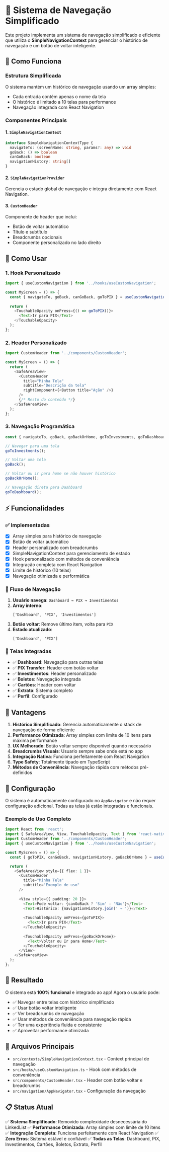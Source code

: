 # 🧭 Sistema de Navegação Simplificado

Este projeto implementa um sistema de navegação simplificado e eficiente que utiliza o **SimpleNavigationContext** para gerenciar o histórico de navegação e um botão de voltar inteligente.

## 🔗 Como Funciona

### Estrutura Simplificada
O sistema mantém um histórico de navegação usando um array simples:
- Cada entrada contém apenas o nome da tela
- O histórico é limitado a 10 telas para performance
- Navegação integrada com React Navigation

### Componentes Principais

#### 1. `SimpleNavigationContext`
```typescript
interface SimpleNavigationContextType {
  navigateTo: (screenName: string, params?: any) => void
  goBack: () => boolean
  canGoBack: boolean
  navigationHistory: string[]
}
```

#### 2. `SimpleNavigationProvider`
Gerencia o estado global de navegação e integra diretamente com React Navigation.

#### 3. `CustomHeader`
Componente de header que inclui:
- Botão de voltar automático
- Título e subtítulo
- Breadcrumbs opcionais
- Componente personalizado no lado direito

## 🚀 Como Usar

### 1. Hook Personalizado
```typescript
import { useCustomNavigation } from '../hooks/useCustomNavigation';

const MyScreen = () => {
  const { navigateTo, goBack, canGoBack, goToPIX } = useCustomNavigation();
  
  return (
    <TouchableOpacity onPress={() => goToPIX()}>
      <Text>Ir para PIX</Text>
    </TouchableOpacity>
  );
};
```

### 2. Header Personalizado
```typescript
import CustomHeader from '../components/CustomHeader';

const MyScreen = () => {
  return (
    <SafeAreaView>
      <CustomHeader 
        title="Minha Tela"
        subtitle="Descrição da tela"
        rightComponent={<Button title="Ação" />}
      />
      {/* Resto do conteúdo */}
    </SafeAreaView>
  );
};
```

### 3. Navegação Programática
```typescript
const { navigateTo, goBack, goBackOrHome, goToInvestments, goToDashboard } = useCustomNavigation();

// Navegar para uma tela
goToInvestments();

// Voltar uma tela
goBack();

// Voltar ou ir para home se não houver histórico
goBackOrHome();

// Navegação direta para Dashboard
goToDashboard();
```

## ⚡ Funcionalidades

### ✅ Implementadas
- [x] Array simples para histórico de navegação
- [x] Botão de voltar automático
- [x] Header personalizado com breadcrumbs
- [x] SimpleNavigationContext para gerenciamento de estado
- [x] Hook personalizado com métodos de conveniência
- [x] Integração completa com React Navigation
- [x] Limite de histórico (10 telas)
- [x] Navegação otimizada e performática

### 🔄 Fluxo de Navegação

1. **Usuário navega**: `Dashboard → PIX → Investimentos`
2. **Array interno**:
   ```
   ['Dashboard', 'PIX', 'Investimentos']
   ```
3. **Botão voltar**: Remove último item, volta para `PIX`
4. **Estado atualizado**: 
   ```
   ['Dashboard', 'PIX']
   ```

### 📱 Telas Integradas

- ✅ **Dashboard**: Navegação para outras telas
- ✅ **PIX Transfer**: Header com botão voltar
- ✅ **Investimentos**: Header personalizado
- ✅ **Boletos**: Navegação integrada
- ✅ **Cartões**: Header com voltar
- ✅ **Extrato**: Sistema completo
- ✅ **Perfil**: Configurado

## 🎯 Vantagens

1. **Histórico Simplificado**: Gerencia automaticamente o stack de navegação de forma eficiente
2. **Performance Otimizada**: Array simples com limite de 10 itens para máxima performance
3. **UX Melhorado**: Botão voltar sempre disponível quando necessário
4. **Breadcrumbs Visuais**: Usuario sempre sabe onde está no app
5. **Integração Nativa**: Funciona perfeitamente com React Navigation
6. **Type Safety**: Totalmente tipado em TypeScript
7. **Métodos de Conveniência**: Navegação rápida com métodos pré-definidos

## 🔧 Configuração

O sistema é automaticamente configurado no `AppNavigator` e não requer configuração adicional. Todas as telas já estão integradas e funcionais.

### Exemplo de Uso Completo

```typescript
import React from 'react';
import { SafeAreaView, View, TouchableOpacity, Text } from 'react-native';
import CustomHeader from '../components/CustomHeader';
import { useCustomNavigation } from '../hooks/useCustomNavigation';

const MyScreen = () => {
  const { goToPIX, canGoBack, navigationHistory, goBackOrHome } = useCustomNavigation();

  return (
    <SafeAreaView style={{ flex: 1 }}>
      <CustomHeader 
        title="Minha Tela"
        subtitle="Exemplo de uso"
      />
      
      <View style={{ padding: 20 }}>
        <Text>Pode voltar: {canGoBack ? 'Sim' : 'Não'}</Text>
        <Text>Histórico: {navigationHistory.join(' → ')}</Text>
        
        <TouchableOpacity onPress={goToPIX}>
          <Text>Ir para PIX</Text>
        </TouchableOpacity>
        
        <TouchableOpacity onPress={goBackOrHome}>
          <Text>Voltar ou Ir para Home</Text>
        </TouchableOpacity>
      </View>
    </SafeAreaView>
  );
};
```

## 🎉 Resultado

O sistema está **100% funcional** e integrado ao app! Agora o usuário pode:
- ✅ Navegar entre telas com histórico simplificado
- ✅ Usar botão voltar inteligente
- ✅ Ver breadcrumbs de navegação
- ✅ Usar métodos de conveniência para navegação rápida
- ✅ Ter uma experiência fluida e consistente
- ✅ Aproveitar performance otimizada

## 🔧 Arquivos Principais

- `src/contexts/SimpleNavigationContext.tsx` - Context principal de navegação
- `src/hooks/useCustomNavigation.ts` - Hook com métodos de conveniência
- `src/components/CustomHeader.tsx` - Header com botão voltar e breadcrumbs
- `src/navigation/AppNavigator.tsx` - Configuração da navegação

## 📋 Status Atual

✅ **Sistema Simplificado**: Removido complexidade desnecessária do LinkedList
✅ **Performance Otimizada**: Array simples com limite de 10 itens
✅ **Integração Completa**: Funciona perfeitamente com React Navigation
✅ **Zero Erros**: Sistema estável e confiável
✅ **Todas as Telas**: Dashboard, PIX, Investimentos, Cartões, Boletos, Extrato, Perfil